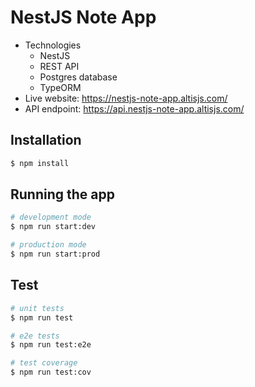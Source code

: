 # NestJS Note App

- Technologies
  - NestJS
  - REST API
  - Postgres database
  - TypeORM
- Live website: <a href="https://nestjs-note-app.altisjs.com/">https://nestjs-note-app.altisjs.com/</a>
- API endpoint: <a href="https://api.nestjs-note-app.altisjs.com/">https://api.nestjs-note-app.altisjs.com/</a>

## Installation

```bash
$ npm install
```

## Running the app

```bash
# development mode
$ npm run start:dev

# production mode
$ npm run start:prod
```

## Test

```bash
# unit tests
$ npm run test

# e2e tests
$ npm run test:e2e

# test coverage
$ npm run test:cov
```